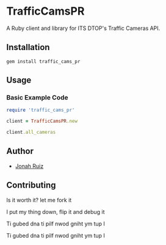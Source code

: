 # TrafficCamsPR

A Ruby client and library for ITS DTOP's Traffic Cameras API.

## Installation
    gem install traffic_cams_pr

## Usage

### Basic Example Code
```ruby
require 'traffic_cams_pr'

client = TrafficCamsPR.new

client.all_cameras
```

## Author
  * [Jonah Ruiz](http://www.twitter.com/jonahBinario)

## Contributing

Is it worth it? let me fork it

I put my thing down, flip it and debug it

Ti gubed dna ti pilf nwod gniht ym tup I

Ti gubed dna ti pilf nwod gniht ym tup I
